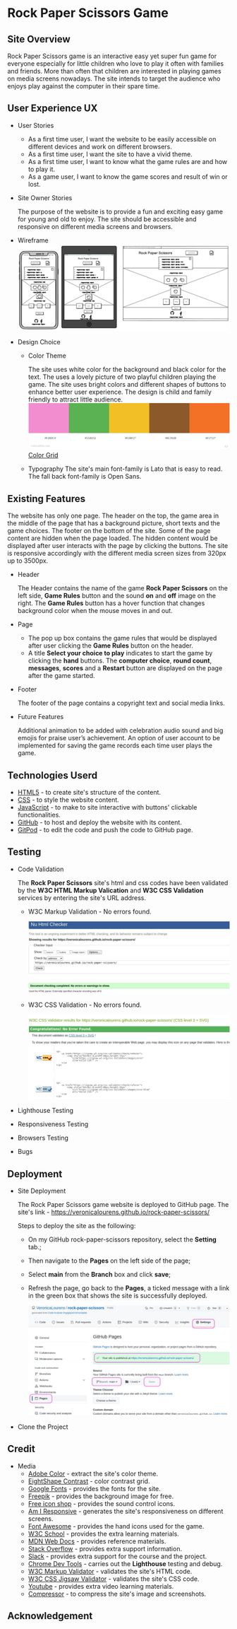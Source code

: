 # Rock Paper Scissors Game

## Site Overview

Rock Paper Scissors game is an interactive easy yet super fun game for everyone especially for little children who love to play it often with families and friends. More than often that children are interested in playing games on media screens nowadays. The site intends to target the audience who enjoys play against the computer in their spare time. 

## User Experience UX
* User Stories
  * As a first time user, I want the website to be easily accessible on different devices and work on different browsers.
  * As a first time user, I want the site to have a vivid theme.
  * As a first time user, I want to know what the game rules are and how to play it.
  * As a game user, I want to know the game scores and result of win or lost.
* Site Owner Stories
  
    The purpose of the website is to provide a fun and exciting easy game for young and old to enjoy. The site should be accessible and responsive on different media screens and browsers.
* Wireframe
  ![Rock Paper Scissors](assets/readmeimg/wireframe.jpg)
* Design Choice
  * Color Theme
  
      The site uses white color for the background and black color for the text. The uses a lovely picture of two playful children playing the game. The site uses bright colors and different shapes of buttons to enhance better user experience. The design is child and family friendly to attract little audience.
      ![Color Theme](assets/readmeimg/colortheme.jpg)
      [Color Grid](assets/readmeimg/colorgrid.jpg)

  * Typography
      The site's main font-family is Lato that is easy to read. The fall back font-family is Open Sans.

## Existing Features
The website has only one page. The header on the top, the game area in the middle of the page that has a background picture, short texts and the game choices. The footer on the bottom of the site. Some of the page content are hidden when the page loaded. The hidden content would be displayed after user interacts with the page by clicking the buttons. The site is responsive accordingly with the different media screen sizes from 320px up to 3500px.
* Header
  
  The Header contains the name of the game **Rock Paper Scissors** on the left side, **Game Rules** button and the sound **on** and **off** image on the right. The **Game Rules** button has a hover function that changes background color when the mouse moves in and out.
* Page 

  * The pop up box contains the game rules that would be displayed after user clicking the **Game Rules** button on the header.
  * A title **Select your choice to play** indicates to start the game by clicking the **hand** buttons. The **computer choice**, **round count**, **messages**, **scores**  and a **Restart** button are displayed on the page after the game started.


* Footer
  
  The footer of the page contains a copyright text and social media links.

* Future Features

  Additional animation to be added with celebration audio sound and big emojis for praise user’s achievement. An option of user account to be implemented for saving the game records each time user plays the game.

## Technologies Userd
* [HTML5]() - to create site's structure of the content.
* [CSS]() - to style the website content.
* [JavaScript]() - to make to site interactive with buttons' clickable functionalities.
* [GitHub]() - to host and deploy the website with its content.
* [GitPod]() - to edit the code and push the code to GitHub page.
## Testing
* Code Validation

  The **Rock Paper Scissors** site's html and css codes have been validated by the **W3C HTML Markup Valication** and **W3C CSS Validation** services by entering the site's URL address.
  * W3C Markup Validation - No errors found.
    
    ![HTML code](assets/readmeimg/w3c-html.jpg)

  * W3C CSS Validation - No errors found.

    ![CSS code](assets/readmeimg/w3c-css.jpg)


* Lighthouse Testing
* Responsiveness Testing
* Browsers Testing
* Bugs

## Deployment
* Site Deployment
  
  The Rock Paper Scissors game website is deployed to GitHub page. The site's link -  https://veronicalourens.github.io/rock-paper-scissors/

  Steps to deploy the site as the following:
   * On my GitHub rock-paper-scissors repository, select the **Setting** tab.;
   * Then navigate to the **Pages** on the left side of the page;
   * Select **main** from the **Branch** box and click **save**;
   * Refresh the page, go back to the **Pages**, a ticked message with a link in the green box that shows the site is successfully deployed.
      
      ![GitHub deployment](assets/readmeimg/deploymnt.jpg)



* Clone the Project

## Credit
* Media
  * [Adobe Color](https://color.adobe.com/create/color-wheel) - extract the site's color theme.
  * [EightShape Contrast](https://contrast-grid.eightshapes.com/) - color contrast grid.
  * [Google Fonts](https://fonts.google.com/specimen/Lato#standard-styles) - provides the fonts for the site.
  * [Freepik](https://www.freepik.com/) - provides the background image for free.
  * [Free icon shop](https://freeiconshop.com/) - provides the sound control icons.
  * [Am I Responsive](http://ami.responsivedesign.is) - generates the site's responsiveness on different screens.
  * [Font Awesome](https://fontawesome.com/) - provides the hand icons used for the game.
  * [W3C School](https://www.w3schools.com/) - provides the extra learning materials.
  * [MDN Web Docs](https://developer.mozilla.org/en-US/) - provides reference materials.
  * [Stack Overflow](https://stackoverflow.com/) - provides extra support information.
  * [Slack]() - provides extra support for the course and the project.
  * [Chrome Dev Tools]() - carries out the **Lighthouse** testing and debug.
  * [W3C Markup Validator](https://validator.w3.org/) - validates the site's HTML code.
  * [W3C CSS Jigsaw Validator](https://jigsaw.w3.org/css-validator/) - validates the site's CSS code.
  * [Youtube](https://www.youtube.com/) - provides extra video learning materials.
  * [Compressor](https://compressor.io/) - to compress the site's image and screenshots.
## Acknowledgement